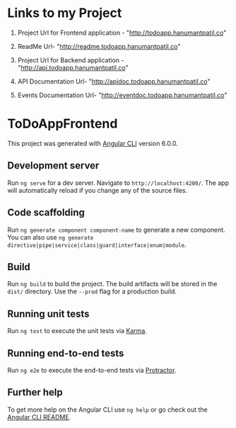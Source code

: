 # Links to my Project 

   1) Project Url for Frontend application - "http://todoapp.hanumantpatil.co"

   2) ReadMe Url- "http://readme.todoapp.hanumantpatil.co"

   3) Project Url for Backend application - "http://api.todoapp.hanumantpatil.co"  

   4) API Documentation Url- "http://apidoc.todoapp.hanumantpatil.co"

   5) Events Documentation Url- "http://eventdoc.todoapp.hanumantpatil.co"




# ToDoAppFrontend

This project was generated with [Angular CLI](https://github.com/angular/angular-cli) version 6.0.0.

## Development server

Run `ng serve` for a dev server. Navigate to `http://localhost:4200/`. The app will automatically reload if you change any of the source files.

## Code scaffolding

Run `ng generate component component-name` to generate a new component. You can also use `ng generate directive|pipe|service|class|guard|interface|enum|module`.

## Build

Run `ng build` to build the project. The build artifacts will be stored in the `dist/` directory. Use the `--prod` flag for a production build.

## Running unit tests

Run `ng test` to execute the unit tests via [Karma](https://karma-runner.github.io).

## Running end-to-end tests

Run `ng e2e` to execute the end-to-end tests via [Protractor](http://www.protractortest.org/).

## Further help

To get more help on the Angular CLI use `ng help` or go check out the [Angular CLI README](https://github.com/angular/angular-cli/blob/master/README.md).
